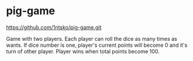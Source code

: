 # pig-game

https://github.com/1ntsko/pig-game.git

Game with two players. Each player can roll the dice as many times as wants. If dice number is one, player's current points will become 0 and it's turn of other
player. Player wins when total points become 100.
